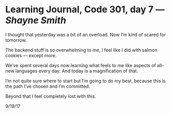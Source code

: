 # Learning Journal, Code 301, day 7 — *Shayne Smith*

I thought that yesterday was a bit of an overload. Now I’m kind of scared for tomorrow.

The backend stuff is so overwhelming to me, I feel like I did with salmon cookies — except more.

We’ve spent several days now learning what feels to me like aspects of all-new languages every day. And today is a magnification of that.

I’m not quite sure where to start but I’m going to do my best, because this is the path I’ve chosen and I’m committed.

Beyond that I feel completely lost with this.

9/19/17
